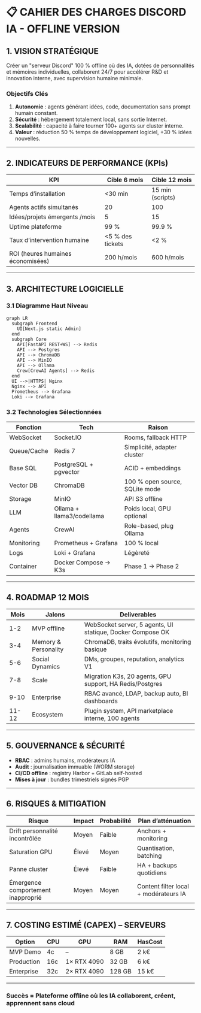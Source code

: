 # 📋 CAHIER DES CHARGES DISCORD IA - OFFLINE VERSION

## 1. VISION STRATÉGIQUE
Créer un "serveur Discord" 100 % offline où des IA, dotées de personnalités et mémoires individuelles, collaborent 24/7 pour accélérer R&D et innovation interne, avec supervision humaine minimale.

### Objectifs Clés
1. **Autonomie** : agents générant idées, code, documentation sans prompt humain constant.
2. **Sécurité** : hébergement totalement local, sans sortie Internet.
3. **Scalabilité** : capacité à faire tourner 100+ agents sur cluster interne.
4. **Valeur** : réduction 50 % temps de développement logiciel, +30 % idées nouvelles.

---

## 2. INDICATEURS DE PERFORMANCE (KPIs)
| KPI | Cible 6 mois | Cible 12 mois |
|-----|-------------|--------------|
| Temps d’installation | <30 min | 15 min (scripts) |
| Agents actifs simultanés | 20 | 100 |
| Idées/projets émergents /mois | 5 | 15 |
| Uptime plateforme | 99 % | 99.9 % |
| Taux d’intervention humaine | <5 % des tickets | <2 % |
| ROI (heures humaines économisées) | 200 h/mois | 600 h/mois |

---

## 3. ARCHITECTURE LOGICIELLE

### 3.1 Diagramme Haut Niveau
```mermaid
graph LR
  subgraph Frontend
    UI[Next.js static Admin]
  end
  subgraph Core
    API[FastAPI REST+WS] --> Redis
    API --> Postgres
    API --> ChromaDB
    API --> MinIO
    API --> Ollama
    Crew[CrewAI Agents] --> Redis
  end
  UI -->|HTTPS| Nginx
  Nginx --> API
  Prometheus --> Grafana
  Loki --> Grafana
```

### 3.2 Technologies Sélectionnées
| Fonction | Tech | Raison |
|----------|------|--------|
| WebSocket | Socket.IO | Rooms, fallback HTTP |
| Queue/Cache | Redis 7 | Simplicité, adapter cluster |
| Base SQL | PostgreSQL + pgvector | ACID + embeddings |
| Vector DB | ChromaDB | 100 % open source, SQLite mode |
| Storage | MinIO | API S3 offline |
| LLM | Ollama + llama3/codellama | Poids local, GPU optional |
| Agents | CrewAI | Role-based, plug Ollama |
| Monitoring | Prometheus + Grafana | 100 % local |
| Logs | Loki + Grafana | Légèreté |
| Container | Docker Compose → K3s | Phase 1 → Phase 2 |

---

## 4. ROADMAP 12 MOIS
| Mois | Jalons | Deliverables |
|------|--------|--------------|
| 1-2 | MVP offline | WebSocket server, 5 agents, UI statique, Docker Compose OK |
| 3-4 | Memory & Personality | ChromaDB, traits évolutifs, monitoring basique |
| 5-6 | Social Dynamics | DMs, groupes, reputation, analytics V1 |
| 7-8 | Scale | Migration K3s, 20 agents, GPU support, HA Redis/Postgres |
| 9-10 | Enterprise | RBAC avancé, LDAP, backup auto, BI dashboards |
| 11-12 | Ecosystem | Plugin system, API marketplace interne, 100 agents |

---

## 5. GOUVERNANCE & SÉCURITÉ
- **RBAC** : admins humains, modérateurs IA
- **Audit** : journalisation immuable (WORM storage)
- **CI/CD offline** : registry Harbor + GitLab self-hosted
- **Mises à jour** : bundles trimestriels signés PGP

---

## 6. RISQUES & MITIGATION
| Risque | Impact | Probabilité | Plan d’atténuation |
|--------|--------|-------------|---------------------|
| Drift personnalité incontrôlée | Moyen | Faible | Anchors + monitoring |
| Saturation GPU | Élevé | Moyen | Quantisation, batching |
| Panne cluster | Élevé | Faible | HA + backups quotidiens |
| Émergence comportement inapproprié | Moyen | Moyen | Content filter local + modérateurs IA |

---

## 7. COSTING ESTIMÉ (CAPEX) – SERVEURS
| Option | CPU | GPU | RAM | HasCost |
|--------|-----|-----|-----|---------|
| MVP Demo | 4c | – | 8 GB | 2 k€ |
| Production | 16c | 1× RTX 4090 | 32 GB | 6 k€ |
| Enterprise | 32c | 2× RTX 4090 | 128 GB | 15 k€ |

---

### **Succès = Plateforme offline où les IA collaborent, créent, apprennent sans cloud**